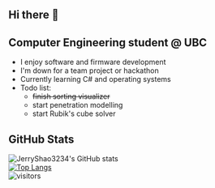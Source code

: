 ## Hi there 👋  

## Computer Engineering student @ UBC  

- I enjoy software and firmware development 
- I'm down for a team project or hackathon
- Currently learning C# and operating systems
- Todo list:
  -  ~~finish sorting visualizer~~
  -  start penetration modelling
  -  start Rubik's cube solver

## GitHub Stats

![JerryShao3234's GitHub stats](https://github-readme-stats.vercel.app/api?username=JerryShao3234&show_icons=true&theme=dracula)  
[![Top Langs](https://github-readme-stats.vercel.app/api/top-langs/?username=JerryShao3234&layout=compact&theme=radical)](https://github.com/JerryShao3234/github-readme-stats)  
![visitors](https://visitor-badge.glitch.me/badge?page_id=JerryShao3234)
